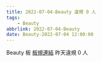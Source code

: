 ```yaml
---
title: 2022-07-04-Beauty 違規 0 人
tags:
    - Beauty
abbrlink: 2022-07-04-Beauty
date: Beauty-2022-07-04 12:00:00
---
```

Beauty 板 [板規連結](https://www.ptt.cc/bbs/Beauty/M.1630069980.A.84B.html)
昨天違規 0 人
